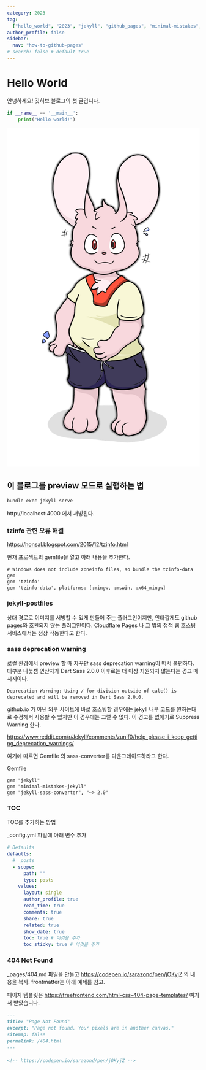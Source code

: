 ```yaml
---
category: 2023
tag:
  ["hello_world", "2023", "jekyll", "github_pages", "minimal-mistakes", "dev"]
author_profile: false
sidebar:
  nav: "how-to-github-pages"
# search: false # default true
---
```


# Hello World

안녕하세요! 깃허브 블로그의 첫 글입니다.

```python
if __name__ == '__main__':
    print("Hello world!")
```

![200308-Hoya](/assets/images/2023/2023-04-02-Hello%20World/200308-Hoya.png)

## 이 블로그를 preview 모드로 실행하는 법

```powershell
bundle exec jekyll serve
```

http://localhost:4000 에서 서빙된다.

### tzinfo 관련 오류 해결

https://honsal.blogspot.com/2015/12/tzinfo.html

현재 프로젝트의 gemfile을 열고 아래 내용을 추가한다.

```
# Windows does not include zoneinfo files, so bundle the tzinfo-data gem
gem 'tzinfo'
gem 'tzinfo-data', platforms: [:mingw, :mswin, :x64_mingw]
```

### jekyll-postfiles

상대 경로로 이미지를 서빙할 수 있게 만들어 주는 플러그인이지만, 안타깝게도 github pages와 호환되지 않는 플러그인이다.
Cloudflare Pages 나 그 밖의 정적 웹 호스팅 서비스에서는 정상 작동한다고 한다.

### sass deprecation warning

로컬 환경에서 preview 할 때 자꾸만 sass deprecation warning이 떠서 불편하다. 대부분 나눗셈 연산자가 Dart Sass 2.0.0 이후로는 더 이상 지원되지 않는다는 경고 메시지이다.

```
Deprecation Warning: Using / for division outside of calc() is deprecated and will be removed in Dart Sass 2.0.0.
```

github.io 가 아닌 외부 사이트에 바로 호스팅할 경우에는 jekyll 내부 코드를 원하는대로 수정해서 사용할 수 있지만 이 경우에는 그럴 수 없다.
이 경고를 없애기로 Suppress Warning 한다.

https://www.reddit.com/r/Jekyll/comments/zunif0/help_please_i_keep_getting_deprecation_warnings/

여기에 따르면 Gemfile 의 sass-converter를 다운그레이드하라고 한다.

Gemfile

```
gem "jekyll"
gem "minimal-mistakes-jekyll"
gem "jekyll-sass-converter", "~> 2.0"
```

### TOC

TOC를 추가하는 방법

\_config.yml 파일에 아래 변수 추가

```yaml
# Defaults
defaults:
  # _posts
  - scope:
      path: ""
      type: posts
    values:
      layout: single
      author_profile: true
      read_time: true
      comments: true
      share: true
      related: true
      show_date: true
      toc: true # 이것을 추가
      toc_sticky: true # 이것을 추가
```

### 404 Not Found

\_pages/404.md 파일을 만들고 https://codepen.io/sarazond/pen/jOKyjZ 의 내용을 복사.
frontmatter는 아래 예제를 참고.

페이지 템플릿은 https://freefrontend.com/html-css-404-page-templates/ 여기서 받았습니다.

```md
---
title: "Page Not Found"
excerpt: "Page not found. Your pixels are in another canvas."
sitemap: false
permalink: /404.html
---

<!-- https://codepen.io/sarazond/pen/jOKyjZ -->
```

